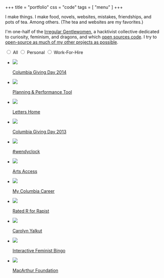 +++
title = "portfolio"
css = "code"
tags = [ "menu" ]
+++

I make things. I make food, novels, websites, mistakes, friendships, and pots of tea. Among others. (The tea and websites are my favorites.)

I'm one-half of the [Irregular Gentlewomen](http://irregulargentlewomen.org/), a hacktivist collective dedicated to curiosity, feminism, and dragons, and which <a href="https://github.com/irregulargentlewomen">open sources code</a>. I try to <a href="https://github.com/elizabethyalkut">open-source as much of my other projects as possible</a>.

<div><input type="radio" id="select-all" name="button">
<label for="select-all" class="label-all"> All </label>
<input type="radio" id="select-personal" name="button">
<label for="select-personal" class="label-personal"> Personal </label>
<input type="radio" id="select-wfh" name="button">
<label for="select-wfh" class="label-wfh"> Work-For-Hire </label>

<ul class="gallery">
	<li class="wfh-item"><a href="http://giving.columbia.edu/givingdaysocialmedia/"><img src="/img/cgd2014.png" /><p>Columbia Giving Day 2014</p></a></li>
  <li class="wfh-item"><a href="http://alumdev.columbia.edu/planperform"><img src="/img/pptool.png" /><p>Planning &amp; Performance Tool</p></a></li>
	<li class="personal-item"><a href="../lettershome"> <img src="/img/lettershome.png" />
		<p>Letters Home</p>
		</a> </li>
	<li class="wfh-item"> <a href="http://giving.columbia.edu/givingday"><img src="/img/cgd2013.png" />
		<p>Columbia Giving Day 2013</p>
		</a> </li>
	<li class="personal-item"><a href="http://irregulargentlewomen.org/wendyclock"> <img src="/img/wendyclock.png" />
		<p>#wendyclock</p>
		</a> </li>
	<li class="wfh-item"> <a href="http://alumniarts.columbia.edu"><img src="/img/artsaccess.png" />
		<p>Arts Access</p>
		</a> </li>
	<li class="wfh-item"> <a href="http://careers.alumdev.columbia.edu/"><img src="/img/careers.png" />
		<p>My Columbia Career</p>
		</a> </li>
	<li class="personal-item"> <a href="http://ratedrforrapist.herokuapp.com/"><img src="/img/ratedr.png" />
		<p>Rated R for Rapist</p>
		</a> </li>
	<li class="personal-item"> <a href="http://carolynyalkut.com/"><img src="/img/cy.png" />
		<p>Carolyn Yalkut</p>
		</a> </li>
	<li class="personal-item"> <a href="http://irregulargentlewomen.github.io/feminist-bingo/"><img src="/img/card.png" />
		<p>Interactive Feminist Bingo</p>
		</a> </li>
	<li class="wfh-item"> <a href="http://www.macfound.org"><img src="/img/macarthur.png" />
		<p>MacArthur Foundation</p>
		</a> </li>
	<!--<li class="wfh-item"> <a href="http://www.genevievecalligraphy.com"><img src="http://elizabethyalkut.com/portfolio/images/genevieve.jpg" />
		<p>Genevieve Calligraphy</p>
		</a> </li>-->
</ul>
</div>